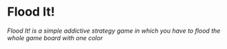 # Flood It!

_Flood It! is a simple addictive strategy game in which you have to flood the whole game board with one color_
